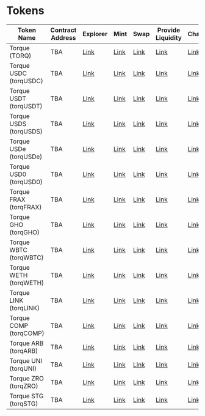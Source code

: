 # Tokens

| Token Name         | Contract Address       | Explorer | Mint | Swap | Provide Liquidity | Chart |
|--------------------|------------------------|----------|------|------|-------------------|-------|
| Torque (TORQ)      | TBA                    | [Link](#)| [Link](#)| [Link](#)| [Link](#)| [Link](#)|
| Torque USDC (torqUSDC) | TBA                | [Link](#)| [Link](#)| [Link](#)| [Link](#)| [Link](#)|
| Torque USDT (torqUSDT) | TBA                | [Link](#)| [Link](#)| [Link](#)| [Link](#)| [Link](#)|
| Torque USDS (torqUSDS) | TBA                | [Link](#)| [Link](#)| [Link](#)| [Link](#)| [Link](#)|
| Torque USDe (torqUSDe) | TBA                | [Link](#)| [Link](#)| [Link](#)| [Link](#)| [Link](#)|
| Torque USD0 (torqUSD0) | TBA                | [Link](#)| [Link](#)| [Link](#)| [Link](#)| [Link](#)|
| Torque FRAX (torqFRAX) | TBA                | [Link](#)| [Link](#)| [Link](#)| [Link](#)| [Link](#)|
| Torque GHO (torqGHO) | TBA                  | [Link](#)| [Link](#)| [Link](#)| [Link](#)| [Link](#)|
| Torque WBTC (torqWBTC) | TBA                | [Link](#)| [Link](#)| [Link](#)| [Link](#)| [Link](#)|
| Torque WETH (torqWETH) | TBA                | [Link](#)| [Link](#)| [Link](#)| [Link](#)| [Link](#)|
| Torque LINK (torqLINK) | TBA                | [Link](#)| [Link](#)| [Link](#)| [Link](#)| [Link](#)|
| Torque COMP (torqCOMP) | TBA                | [Link](#)| [Link](#)| [Link](#)| [Link](#)| [Link](#)|
| Torque ARB (torqARB) | TBA                  | [Link](#)| [Link](#)| [Link](#)| [Link](#)| [Link](#)|
| Torque UNI (torqUNI) | TBA                  | [Link](#)| [Link](#)| [Link](#)| [Link](#)| [Link](#)|
| Torque ZRO (torqZRO) | TBA                  | [Link](#)| [Link](#)| [Link](#)| [Link](#)| [Link](#)|
| Torque STG (torqSTG) | TBA                  | [Link](#)| [Link](#)| [Link](#)| [Link](#)| [Link](#)|
